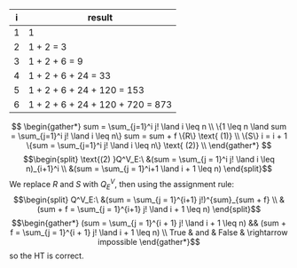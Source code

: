 | i   | result                           |
| --- | -------------------------------- |
| 1   | 1                                |
| 2   | 1 + 2 = 3                        |
| 3   | 1 + 2 + 6 = 9                    |
| 4   | 1 + 2 + 6 + 24 = 33              |
| 5   | 1 + 2 + 6 + 24 + 120 = 153       |
| 6   | 1 + 2 + 6 + 24 + 120 + 720 = 873 |
$$
\begin{gather*}
sum = \sum_{j=1}^i j! \land i \leq n \\
\{1 \leq n \land sum = \sum_{j=1}^i j! \land i \leq n\} sum = sum + f \{R\} \text{ (1)} \\
\{S\} i = i + 1 \{sum = \sum_{j=1}^i j! \land i \leq n\} \text{ (2)} \\
\end{gather*}
$$
$$\begin{split}
\text{(2) }Q^V_E:\ &(sum = \sum_{j = 1}^i j! \land i \leq n)_{i+1}^i \\
&(sum = \sum_{j = 1}^i+1 \land i + 1 \leq n)
\end{split}$$
We replace $R$ and $S$ with $Q^V_E$, then using the assignment rule: $$\begin{split}
Q^V_E:\ &(sum = \sum_{j = 1}^{i+1} j!)^{sum}_{sum + f} \\
& (sum + f = \sum_{j = 1}^{i+1} j! \land i + 1 \leq n)
\end{split}$$
$$\begin{gather*}
(sum = \sum_{j = 1}^{i + 1} j! \land i + 1 \leq n) && (sum + f = \sum_{j = 1}^{i + 1} j! \land i + 1 \leq n) \\
True & and & False & \rightarrow impossible
\end{gather*}$$
so the HT is correct.